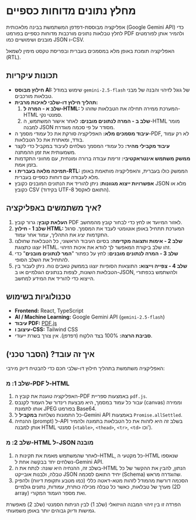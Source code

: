 # מחלץ נתונים מדוחות כספיים

אפליקציה מבוססת-דפדפן המשתמשת בבינה מלאכותית (Google Gemini API) כדי לחלץ טבלאות נתונים מורכבות מדוחות כספיים בפורמט PDF ולהמיר אותן לפורמטים מובנים ושימושיים כמו JSON ו-CSV.

האפליקציה תומכת באופן מלא במסמכים בעברית ובפריסת טקסט מימין לשמאל (RTL).

## תכונות עיקריות

- **חילוץ מבוסס AI:** שימוש במודל `gemini-2.5-flash` של גוגל לזיהוי והבנה של מבני טבלאות מורכבים.
- **תהליך חילוץ דו-שלבי לאיכות מרבית:**
    1.  **שלב א - המרה ל-HTML:** המערכת ממירה תחילה את הטבלאות שזוהו ל-HTML סמנטי נקי.
    2.  **שלב ב - המרה לנתונים מובנים:** לאחר אישור המשתמש, ה-HTML מומר למבנה JSON מסודר על פי סכמה מוגדרת.
- **עיבוד מסמכים מלא:** האפליקציה סורקת את כל עמודי מסמך ה-PDF, לא רק עמוד בודד, ומאתרת את כל הטבלאות.
- **עיבוד מקבילי מהיר:** כל עמודי המסמך נשלחים לעיבוד במקביל כדי לקצר משמעותית את זמן ההמתנה.
- **ממשק משתמש אינטראקטיבי:** זרימת עבודה ברורה ומונחית, עם מחווני התקדמות בזמן אמת.
- **תמיכה מלאה בעברית ו-RTL:** הממשק כולו בעברית, והאפליקציה מותאמת באופן מלא לעבודה עם דוחות כספיים בעברית.
- **אפשרויות ייצוא מגוונות:** ניתן להוריד את הנתונים המובנים כקובץ JSON מלא או כקובץ CSV (בקידוד UTF-8 התואם לאקסל).

## איך משתמשים באפליקציה?

1.  **העלאת קובץ:** גרור קובץ PDF לאזור המיועד או לחץ כדי לבחור קובץ מהמחשב.
2.  **שלב 1 - חילוץ HTML:** המערכת תתחיל באופן אוטומטי לעבד את המסמך. סרגל התקדמות יציג את התהליך, עמוד אחר עמוד.
3.  **שלב 2 - אימות ותצוגה מקדימה:** בסיום העיבוד הראשוני, כל הטבלאות שחולצו יוצגו כתצוגת HTML. זהו שלב ביקורת המאפשר לך לוודא את איכות הזיהוי.
4.  **שלב 3 - המרה לנתונים מובנים:** לחץ על כפתור "**המר לנתונים מובנים**" כדי להתחיל את השלב הסופי.
5.  **שלב 4 - צפייה וייצוא:** התוצאות הסופיות יוצגו בממשק טאבים נוח. ניתן לעבור בין הטבלאות השונות, לצפות בנתונים הגולמיים או ב-JSON, ולהשתמש בכפתורי הייצוא כדי להוריד את המידע למחשב.

## טכנולוגיות בשימוש

- **Frontend:** React, TypeScript
- **AI / Machine Learning:** Google Gemini API (`gemini-2.5-flash`)
- **עיבוד PDF:** [PDF.js](https://mozilla.github.io/pdf.js/)
- **עיצוב ו-CSS:** Tailwind CSS
- **סביבת הרצה:** 100% בצד הלקוח (דפדפן). אין צורך בשרת ייעודי.

## איך זה עובד? (הסבר טכני)

האפליקציה משתמשת בתהליך חילוץ דו-שלבי חכם כדי להבטיח דיוק מירבי:

### שלב 1: מ-PDF ל-HTML

1.  האפליקציה טוענת את קובץ ה-PDF באמצעות ספריית `pdf.js`.
2.  עבור כל עמוד במסמך, היא מבצעת רינדור של העמוד לקנבס (canvas) וממירה אותו לתמונת JPEG בפורמט Base64.
3.  כל התמונות נשלחות **במקביל** ל-Gemini API באמצעות `Promise.allSettled`.
4.  ההנחיה (prompt) ל-API בשלב זה היא לזהות את כל הטבלאות בתמונה ולהמיר אותן למבנה HTML סמנטי (`<table>`, `<thead>`, `<tr>`, `<td>` וכו').

### שלב 2: מ-HTML ל-JSON מובנה

1.  לאחר שהמשתמש מאמת את תקינות ה-HTML, כל מקטעי ה-HTML שנאספו נשלחים יחד בבקשה אחת ל-Gemini API.
2.  בשלב זה, ההנחיה היא שונה: לנתח את ה-HTML הנתון, להבין את ההקשר של כל טבלה, ולבנות אובייקט JSON יחיד התואם לסכמה (Schema) שהוגדרה מראש.
3.  הסכמה דורשת מהמודל לזהות מטא-דאטה כללי (כמו מטבע ותקופת דיווח) ולהפיק מערך של טבלאות, כאשר כל טבלה מכילה כותרת, עמודות, נתונים גולמיים (2D array) ואת מספר העמוד המקורי.

הפרדה זו בין זיהוי המבנה הוויזואלי (שלב 1) לבין הניתוח הסמנטי (שלב 2) מאפשרת גמישות ודיוק גבוהים יותר באופן משמעותי.
